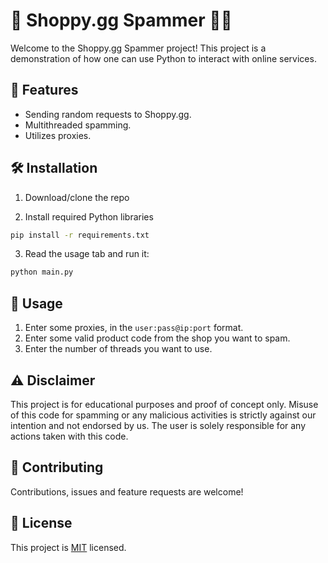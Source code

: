 # 📖 Shoppy.gg Spammer 📨🎯

Welcome to the Shoppy.gg Spammer project! This project is a demonstration of how one can use Python to interact with online services.

## 🚀 Features

- Sending random requests to Shoppy.gg.
- Multithreaded spamming.
- Utilizes proxies.

## 🛠️ Installation

1. Download/clone the repo

2. Install required Python libraries

```bash
pip install -r requirements.txt
```

3. Read the usage tab and run it:

```bash
python main.py
```

## 🏁 Usage

1. Enter some proxies, in the `user:pass@ip:port` format.
2. Enter some valid product code from the shop you want to spam.
3. Enter the number of threads you want to use.

## ⚠️ Disclaimer

This project is for educational purposes and proof of concept only. Misuse of this code for spamming or any malicious activities is strictly against our intention and not endorsed by us. The user is solely responsible for any actions taken with this code.

## 🤝 Contributing

Contributions, issues and feature requests are welcome!

## 📜 License

This project is [MIT](LICENSE) licensed.
